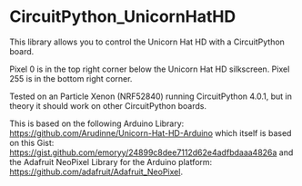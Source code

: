 # CircuitPython_UnicornHatHD

This library allows you to control the Unicorn Hat HD with a CircuitPython board.

Pixel 0 is in the top right corner below the Unicorn Hat HD silkscreen. Pixel 255 is in the bottom right corner. 

Tested on an Particle Xenon (NRF52840) running CircuitPython 4.0.1, but in theory it should work on other CircuitPython boards.

This is based on the following Arduino Library: https://github.com/Arudinne/Unicorn-Hat-HD-Arduino which itself is based on this Gist: https://gist.github.com/emoryy/24899c8dee7112d62e4adfbdaaa4826a and the Adafruit NeoPixel Library for the Arduino platform: https://github.com/adafruit/Adafruit_NeoPixel.
